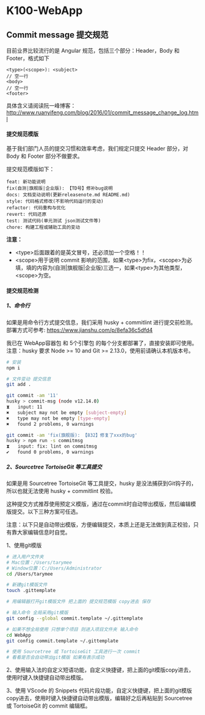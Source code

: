 # K100-WebApp


## Commit message 提交规范
目前业界比较流行的是 Angular 规范，包括三个部分：Header，Body 和 Footer，格式如下
```
<type>(<scope>): <subject>
// 空一行
<body>
// 空一行
<footer>
```
具体含义请阅读阮一峰博客：http://www.ruanyifeng.com/blog/2016/01/commit_message_change_log.html


#### 提交规范模版
基于我们部门人员的提交习惯和效率考虑，我们规定只提交 Header 部分，对 Body 和 Footer 部分不做要求。

提交规范模版如下：
```
feat: 新功能说明
fix(自测|旗舰版|企业版): 【TD号】修补bug说明
docs: 文档变动说明(更新releasenote.md README.md)
style: 代码格式修改(不影响代码运行的变动)
refactor: 代码重构与优化
revert: 代码还原
test: 测试代码(单元测试 json测试文件等)
chore: 构建工程或辅助工具的变动
```
**注意：**
+ \<type\>后面跟着的是英文冒号，还必须加一个空格！！
+ \<scope\>用于说明 commit 影响的范围，如果\<type\>为fix，\<scope\>为必填，填的内容为(自测|旗舰版|企业版)三选一，如果\<type\>为其他类型，\<scope\>为空。


#### 提交规范检测
##### 1、命令行
如果是用命令行方式提交信息，我们采用 husky + commitlint 进行提交前检测。
部署方式可参考: https://www.jianshu.com/p/8efa36c5dfd4

我已在 WebApp容器包 和 5个引擎包 的每个分支都部署了，直接安装即可使用。
注意：husky 要求 Node >= 10 and Git >= 2.13.0，使用前请确认本机版本号。
```sh
# 安装
npm i

# 文件变动 提交信息
git add .

git commit -am '11'
husky > commit-msg (node v12.14.0)
⧗   input: 11
✖   subject may not be empty [subject-empty]
✖   type may not be empty [type-empty]
✖   found 2 problems, 0 warnings

git commit -am 'fix(旗舰版): 【832】修复了xxx的bug'
husky > npm run -s commitmsg
⧗   input: fix: lint on commitmsg
✔   found 0 problems, 0 warnings
```


##### 2、Sourcetree TortoiseGit 等工具提交
如果是用 Sourcetree TortoiseGit 等工具提交，husky 是没法捕获到Git钩子的，所以也就无法使用 husky + commitlint 校验。

这种提交方式推荐使用预定义模版，通过在commit时自动带出模版，然后编辑模版提交。以下三种方案可任选。

注意：以下只是自动带出模版，方便编辑提交，本质上还是无法做到真正校验，只有靠大家编辑信息时自觉。

1、使用git模版
```sh
# 进入用户文件夹
# Mac位置：/Users/tarymee
# Window位置：C:/Users/Administrator
cd /Users/tarymee

# 新建git模版文件
touch .gittemplate

# 用编辑器打开git模版文件 把上面的 提交规范模版 copy进去 保存

# 输入命令 全局采用git模版
git config --global commit.template ~/.gittemplate

# 如果不想全局使用 只想单个项目 则进入项目文件夹 输入命令
cd WebApp
git config commit.template ~/.gittemplate

# 使用 Sourcetree 或 TortoiseGit 工具进行一次 commit
# 看看是否会自动带出git模版 如果有表示成功
```

2、使用输入法的自定义短语功能，自定义快捷键，把上面的git模版copy进去，使用时键入快捷键自动带出模版。

3、使用 VScode 的 Snippets 代码片段功能，自定义快捷键，把上面的git模版copy进去，使用时键入快捷键自动带出模版，编辑好之后再粘贴到 Sourcetree 或 TortoiseGit 的 commit 编辑框。
